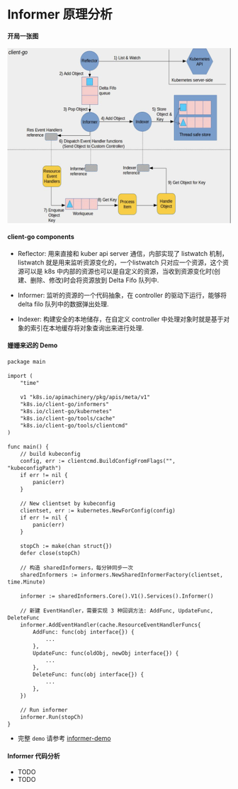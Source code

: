 # Informer 原理分析

#### 开局一张图
![informer](../images/informer.png)

#### client-go components
* Reflector: 用来直接和 kuber api server 通信，内部实现了 listwatch 机制，listwatch 就是用来监听资源变化的，一个listwatch 只对应一个资源，这个资源可以是 k8s 中内部的资源也可以是自定义的资源，当收到资源变化时(创建、删除、修改)时会将资源放到 Delta Fifo 队列中.

* Informer: 监听的资源的一个代码抽象，在 controller 的驱动下运行，能够将 delta filo 队列中的数据弹出处理.

* Indexer: 构建安全的本地储存，在自定义 controller 中处理对象时就是基于对象的索引在本地缓存将对象查询出来进行处理.

#### 姗姗来迟的 Demo
    package main

    import (
        "time"

        v1 "k8s.io/apimachinery/pkg/apis/meta/v1"
        "k8s.io/client-go/informers"
        "k8s.io/client-go/kubernetes"
        "k8s.io/client-go/tools/cache"
        "k8s.io/client-go/tools/clientcmd"
    )

    func main() {
        // build kubeconfig
        config, err := clientcmd.BuildConfigFromFlags("", "kubeconfigPath")
        if err != nil {
            panic(err)
        }

        // New clientset by kubeconfig
        clientset, err := kubernetes.NewForConfig(config)
        if err != nil {
            panic(err)
        }

        stopCh := make(chan struct{})
        defer close(stopCh)

        // 构造 sharedInformers，每分钟同步一次
        sharedInformers := informers.NewSharedInformerFactory(clientset, time.Minute)

        informer := sharedInformers.Core().V1().Services().Informer()

        // 新建 EventHandler，需要实现 3 种回调方法: AddFunc, UpdateFunc, DeleteFunc
        informer.AddEventHandler(cache.ResourceEventHandlerFuncs{
            AddFunc: func(obj interface{}) {
                ...
            },
            UpdateFunc: func(oldObj, newObj interface{}) {
                ...
            },
            DeleteFunc: func(obj interface{}) {
                ...
            },
        })

        // Run informer
        informer.Run(stopCh)
    }
- 完整 `demo` 请参考 [informer-demo](.../../../../examples/informer-demo.go)

#### Informer 代码分析
- TODO
- TODO
